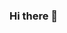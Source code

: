 ### Hi there 👋

<!--
**aliciafl/aliciafl** is a ✨ _special_ ✨ repository because its `README.md` (this file) appears on your GitHub profile.

I’m Alicia Fernández, a Master in Telecommunications Engineering student from Bilbao. 
I love designing and programming and I'm currently learning about security and cloud computing. I also like data manipulation, I have worked lightly with optimizing algorithms.

👩🏻 You can reach me in social media @aliciaferle or in Linkedin Alicia Fernández León

🖥 Find me on the web at https://aliciafl.github.io/

💼 See my new projects in the section below
